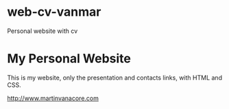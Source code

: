 # web-cv-vanmar
Personal website with cv
# My Personal Website

This is my website, only the presentation and contacts links, with HTML and CSS.

http://www.martinvanacore.com
